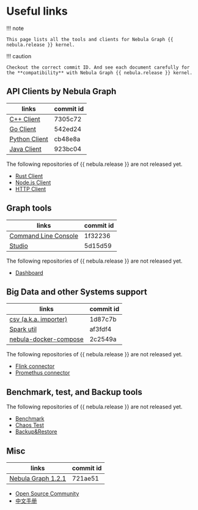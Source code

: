 # Useful links

!!! note

    This page lists all the tools and clients for Nebula Graph {{ nebula.release }} kernel.

!!! caution

    Checkout the correct commit ID. And see each document carefully for the **compatibility** with Nebula Graph {{ nebula.release }} kernel.

## API Clients by Nebula Graph

| links | commit id |
| -- | -- |
| [C++ Client](https://github.com/vesoft-inc/nebula-cpp/tree/v2.0.0) | 7305c72 |
| [Go Client](https://github.com/vesoft-inc/nebula-go/tree/release-v2.0.0-ga) | 542ed24 |
| [Python Client](https://github.com/vesoft-inc/nebula-python/releases/tag/v2.0.0) | cb48e8a |
| [Java Client](https://github.com/vesoft-inc/nebula-java/tree/v2.0.0-ga) |  923bc04  |

The following repositories of {{ nebula.release }} are not released yet.

* [Rust Client](https://github.com/vesoft-inc/nebula-rust)
* [Node.js Client](https://github.com/vesoft-inc/nebula-node)
* [HTTP Client](https://github.com/vesoft-inc/nebula-http-gateway)

## Graph tools

| links | commit id |
| -- | -- |
| [Command Line Console](https://github.com/vesoft-inc/nebula-console/tree/v2.0.0-ga)  |  1f32236 |
| [Studio](https://github.com/vesoft-inc/nebula-graph-studio/tree/v2) | 5d15d59 |

The following repositories of {{ nebula.release }} are not released yet.

* [Dashboard](https://github.com/vesoft-inc/nebula-stats-exporter)

## Big Data and other Systems support

| links | commit id |
| -- | -- |
| [csv (a.k.a. importer)](https://github.com/vesoft-inc/nebula-importer/tree/release-v2.0.0-ga) | 1d87c7b |
| [Spark util](https://github.com/vesoft-inc/nebula-spark-utils/tree/v2.0.0) | af3fdf4 |
| [nebula-docker-compose](https://github.com/vesoft-inc/nebula-docker-compose/tree/v2.0.0) | 2c2549a |

The following repositories of {{ nebula.release }} are not released yet.

* [Flink connector](https://github.com/vesoft-inc/nebula-flink-connector)
* [Promethus connector](https://github.com/vesoft-inc/nebula-stats-exporter)

## Benchmark, test, and Backup tools

The following repositories of {{ nebula.release }} are not released yet.

* [Benchmark](https://github.com/vesoft-inc/nebula-bench)
* [Chaos Test](https://github.com/vesoft-inc/nebula-chaos)
* [Backup&Restore](https://github.com/vesoft-inc/nebula-br)

## Misc

| links | commit id |
| -- | -- |
| [Nebula Graph 1.2.1](https://github.com/vesoft-inc/nebula/tree/v1.2.1) | 721ae51 |

* [Open Source Community](https://github.com/vesoft-inc/nebula-community)
* [中文手册](https://docs.nebula-graph.com.cn/)
